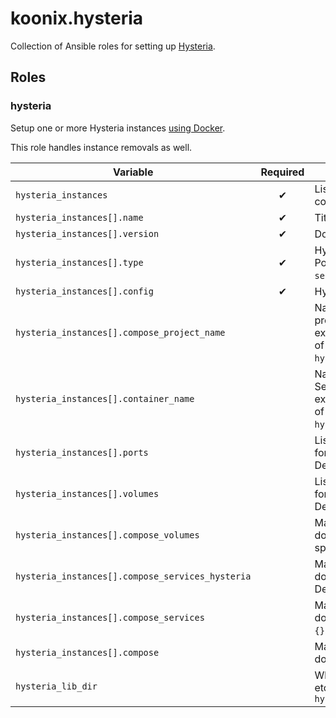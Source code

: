 # koonix.hysteria

Collection of Ansible roles for setting up
[Hysteria](https://github.com/apernet/hysteria).

## Roles

### hysteria

Setup one or more Hysteria instances [using Docker](https://hub.docker.com/r/tobyxdd/hysteria).

This role handles instance removals as well.

| Variable                                                  | Required | Description |
|-----------------------------------------------------------|:--------:|-------------|
| `hysteria_instances`                                      | ✔        | List of instances of Hysteria to configure and run. |
| `hysteria_instances[].name`                               | ✔        | Title of the Hysteria instance. |
| `hysteria_instances[].version`                            | ✔        | Docker image [tag](https://hub.docker.com/r/tobyxdd/hysteria/tags) to use. |
| `hysteria_instances[].type`                               | ✔        | Hysteria's mode of operation. Possible values are `client` and `server`. |
| `hysteria_instances[].config`                             | ✔        | Hysteria's configuration object. |
| `hysteria_instances[].compose_project_name`               |          | Name of the docker compose project. Set to an empty string to not explicitly define. Defaults to the value of `hysteria_instances[].instance_name`. |
| `hysteria_instances[].container_name`                     |          | Name of Hysteria's docker container. Set to an empty string to not explicitly define. Defaults to the value of `hysteria_instances[].instance_name`. |
| `hysteria_instances[].ports`                              |          | List of extra docker port mappings for Hysteria's docker container. Default: `[]`. |
| `hysteria_instances[].volumes`                            |          | List of extra docker volume bindings for Hysteria's docker container. Default: `[]`. |
| `hysteria_instances[].compose_volumes`                    |          | Map of extra configs to append to docker compose volume specifications. Default: `{}`. |
| `hysteria_instances[].compose_services_hysteria`          |          | Map of extra configs to append to docker compose hysteria service. Default: `{}`. |
| `hysteria_instances[].compose_services`                   |          | Map of extra configs to append to docker compose services. Default: `{}`. |
| `hysteria_instances[].compose`                            |          | Map of extra configs to append to docker compose. Default: `{}`. |
| `hysteria_lib_dir`                                        |          | Where to put docker files, configs, etc. Default: `/var/lib/ansible-hysteria` |
